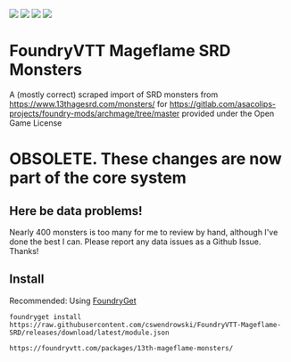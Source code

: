 ![](https://img.shields.io/badge/Foundry-v0.5.2-informational)
[![](https://img.shields.io/badge/FoundryGet-compatible-success)](https://github.com/cswendrowski/foundryget)
![](https://img.shields.io/badge/Monsters-359-success)
[![](https://img.shields.io/badge/Buy%20Me%20A%20Coffee-%243-orange)](https://www.buymeacoffee.com/T2tZvWJ)


# FoundryVTT Mageflame SRD Monsters

A (mostly correct) scraped import of SRD monsters from https://www.13thagesrd.com/monsters/ for https://gitlab.com/asacolips-projects/foundry-mods/archmage/tree/master provided under the Open Game License


# OBSOLETE. These changes are now part of the core system

## Here be data problems!

Nearly 400 monsters is too many for me to review by hand, although I've done the best I can. Please report any data issues as a Github Issue. Thanks!

## Install

Recommended: Using [FoundryGet](https://github.com/cswendrowski/foundryget)

```
foundryget install https://raw.githubusercontent.com/cswendrowski/FoundryVTT-Mageflame-SRD/releases/download/latest/module.json
```


```
https://foundryvtt.com/packages/13th-mageflame-monsters/
```
